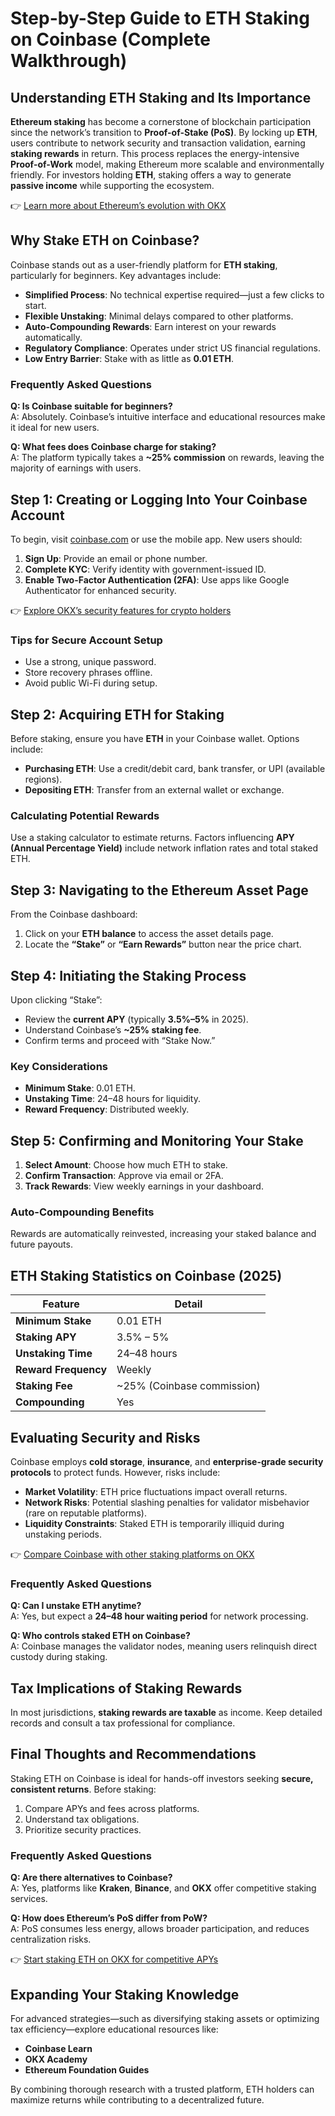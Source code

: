 # Step-by-Step Guide to ETH Staking on Coinbase (Complete Walkthrough)  

## Understanding ETH Staking and Its Importance  

**Ethereum staking** has become a cornerstone of blockchain participation since the network’s transition to **Proof-of-Stake (PoS)**. By locking up **ETH**, users contribute to network security and transaction validation, earning **staking rewards** in return. This process replaces the energy-intensive **Proof-of-Work** model, making Ethereum more scalable and environmentally friendly. For investors holding **ETH**, staking offers a way to generate **passive income** while supporting the ecosystem.  

👉 [Learn more about Ethereum’s evolution with OKX](https://bit.ly/okx-bonus)  

## Why Stake ETH on Coinbase?  

Coinbase stands out as a user-friendly platform for **ETH staking**, particularly for beginners. Key advantages include:  

- **Simplified Process**: No technical expertise required—just a few clicks to start.  
- **Flexible Unstaking**: Minimal delays compared to other platforms.  
- **Auto-Compounding Rewards**: Earn interest on your rewards automatically.  
- **Regulatory Compliance**: Operates under strict US financial regulations.  
- **Low Entry Barrier**: Stake with as little as **0.01 ETH**.  

### Frequently Asked Questions  

**Q: Is Coinbase suitable for beginners?**  
A: Absolutely. Coinbase’s intuitive interface and educational resources make it ideal for new users.  

**Q: What fees does Coinbase charge for staking?**  
A: The platform typically takes a **~25% commission** on rewards, leaving the majority of earnings with users.  

## Step 1: Creating or Logging Into Your Coinbase Account  

To begin, visit [coinbase.com](https://www.coinbase.com/) or use the mobile app. New users should:  

1. **Sign Up**: Provide an email or phone number.  
2. **Complete KYC**: Verify identity with government-issued ID.  
3. **Enable Two-Factor Authentication (2FA)**: Use apps like Google Authenticator for enhanced security.  

👉 [Explore OKX’s security features for crypto holders](https://bit.ly/okx-bonus)  

### Tips for Secure Account Setup  
- Use a strong, unique password.  
- Store recovery phrases offline.  
- Avoid public Wi-Fi during setup.  

## Step 2: Acquiring ETH for Staking  

Before staking, ensure you have **ETH** in your Coinbase wallet. Options include:  

- **Purchasing ETH**: Use a credit/debit card, bank transfer, or UPI (available regions).  
- **Depositing ETH**: Transfer from an external wallet or exchange.  

### Calculating Potential Rewards  

Use a staking calculator to estimate returns. Factors influencing **APY (Annual Percentage Yield)** include network inflation rates and total staked ETH.  

## Step 3: Navigating to the Ethereum Asset Page  

From the Coinbase dashboard:  

1. Click on your **ETH balance** to access the asset details page.  
2. Locate the **“Stake”** or **“Earn Rewards”** button near the price chart.  

## Step 4: Initiating the Staking Process  

Upon clicking “Stake”:  
- Review the **current APY** (typically **3.5%–5%** in 2025).  
- Understand Coinbase’s **~25% staking fee**.  
- Confirm terms and proceed with “Stake Now.”  

### Key Considerations  
- **Minimum Stake**: 0.01 ETH.  
- **Unstaking Time**: 24–48 hours for liquidity.  
- **Reward Frequency**: Distributed weekly.  

## Step 5: Confirming and Monitoring Your Stake  

1. **Select Amount**: Choose how much ETH to stake.  
2. **Confirm Transaction**: Approve via email or 2FA.  
3. **Track Rewards**: View weekly earnings in your dashboard.  

### Auto-Compounding Benefits  
Rewards are automatically reinvested, increasing your staked balance and future payouts.  

## ETH Staking Statistics on Coinbase (2025)  

| Feature            | Detail                     |  
|---------------------|----------------------------|  
| **Minimum Stake**   | 0.01 ETH                   |  
| **Staking APY**     | 3.5% – 5%                  |  
| **Unstaking Time**  | 24–48 hours                |  
| **Reward Frequency**| Weekly                     |  
| **Staking Fee**     | ~25% (Coinbase commission) |  
| **Compounding**     | Yes                        |  

## Evaluating Security and Risks  

Coinbase employs **cold storage**, **insurance**, and **enterprise-grade security protocols** to protect funds. However, risks include:  
- **Market Volatility**: ETH price fluctuations impact overall returns.  
- **Network Risks**: Potential slashing penalties for validator misbehavior (rare on reputable platforms).  
- **Liquidity Constraints**: Staked ETH is temporarily illiquid during unstaking periods.  

👉 [Compare Coinbase with other staking platforms on OKX](https://bit.ly/okx-bonus)  

### Frequently Asked Questions  

**Q: Can I unstake ETH anytime?**  
A: Yes, but expect a **24–48 hour waiting period** for network processing.  

**Q: Who controls staked ETH on Coinbase?**  
A: Coinbase manages the validator nodes, meaning users relinquish direct custody during staking.  

## Tax Implications of Staking Rewards  

In most jurisdictions, **staking rewards are taxable** as income. Keep detailed records and consult a tax professional for compliance.  

## Final Thoughts and Recommendations  

Staking ETH on Coinbase is ideal for hands-off investors seeking **secure, consistent returns**. Before staking:  
1. Compare APYs and fees across platforms.  
2. Understand tax obligations.  
3. Prioritize security practices.  

### Frequently Asked Questions  

**Q: Are there alternatives to Coinbase?**  
A: Yes, platforms like **Kraken**, **Binance**, and **OKX** offer competitive staking services.  

**Q: How does Ethereum’s PoS differ from PoW?**  
A: PoS consumes less energy, allows broader participation, and reduces centralization risks.  

👉 [Start staking ETH on OKX for competitive APYs](https://bit.ly/okx-bonus)  

## Expanding Your Staking Knowledge  

For advanced strategies—such as diversifying staking assets or optimizing tax efficiency—explore educational resources like:  
- **Coinbase Learn**  
- **OKX Academy**  
- **Ethereum Foundation Guides**  

By combining thorough research with a trusted platform, ETH holders can maximize returns while contributing to a decentralized future.